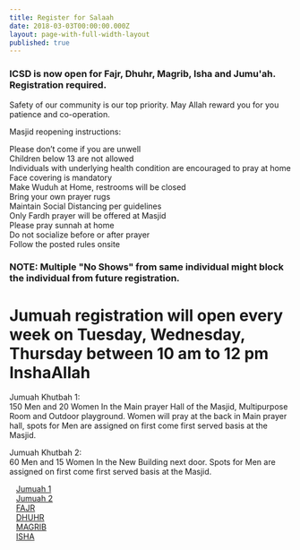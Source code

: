 ```yaml
---
title: Register for Salaah
date: 2018-03-03T00:00:00.000Z
layout: page-with-full-width-layout
published: true
---
```


### ICSD is now open for Fajr, Dhuhr, Magrib, Isha and Jumu'ah. Registration required.

Safety of our community is our top priority. May Allah reward you for you patience and co-operation.

Masjid reopening instructions:

Please don’t come if you are unwell  
Children below 13 are not allowed  
Individuals with underlying health condition are encouraged to pray at home  
Face covering is mandatory  
Make Wuduh at Home, restrooms will be closed  
Bring your own prayer rugs  
Maintain Social Distancing per guidelines  
Only Fardh prayer will be offered at Masjid  
Please pray sunnah at home  
Do not socialize before or after prayer  
Follow the posted rules onsite  

### NOTE: Multiple "No Shows" from same individual might block the individual from future registration.

<div class="row pt-10 pb-2" >
  <div class="col-12">
      <h1>Jumuah registration will open every week on Tuesday, Wednesday, Thursday between 10 am to 12 pm InshaAllah</h1>
  <p>
      Jumuah Khutbah 1:<br/>
      150 Men and 20 Women In the Main prayer Hall of the Masjid, Multipurpose Room and Outdoor playground. Women will pray at the back in Main prayer hall, spots for Men are assigned on first come first served basis at the Masjid.
  </p>
  <p>
  Jumuah Khutbah 2:<br/>
  60 Men and 15 Women In the New Building next door. Spots for Men are assigned on first come first served basis at the Masjid.
  </p>
  </div>

  <div class="col-md-6 col-4 pb-3">
      <a class="btn btn-sm btn-warning" href="https://www.eventbrite.com/e/122192640477" style="width: 100%;padding:12px;" target="_blank">Jumuah 1</a>
  </div>
  <div class="col-md-6 col-4 pb-3">
      <a class="btn btn-sm btn-warning" href="https://www.eventbrite.com/e/122191587327" style="width: 100%;padding:12px;" target="_blank">Jumuah 2</a>
  </div>  
</div>

<div class="row pt-10 pb-2" >
  <div class="col-md-3 col-3 pb-3">
      <a class="btn btn-sm btn-primary" href="https://www.eventbrite.com/e/121814200553" style="width: 100%;padding:12px;" target="_blank">FAJR</a>
  </div>
  <div class="col-md-3 col-3 pb-3">
      <a class="btn btn-sm btn-primary" href="https://www.eventbrite.com/e/121814312889" style="width: 100%;padding:12px;" target="_blank">DHUHR</a>
  </div>
  
  <div class="col-md-3 col-3 pb-3">
    <a class="btn btn-sm btn-primary" href="https://www.eventbrite.com/e/121985428701" style="width: 100%;padding:12px;" target="_blank">MAGRIB</a>
  </div>
  
  <div class="col-md-3 col-3 pb-3">
    <a class="btn btn-sm btn-primary" href="https://www.eventbrite.com/e/121814365045" style="width: 100%;padding:12px;" target="_blank">ISHA</a>
  </div>
</div>
